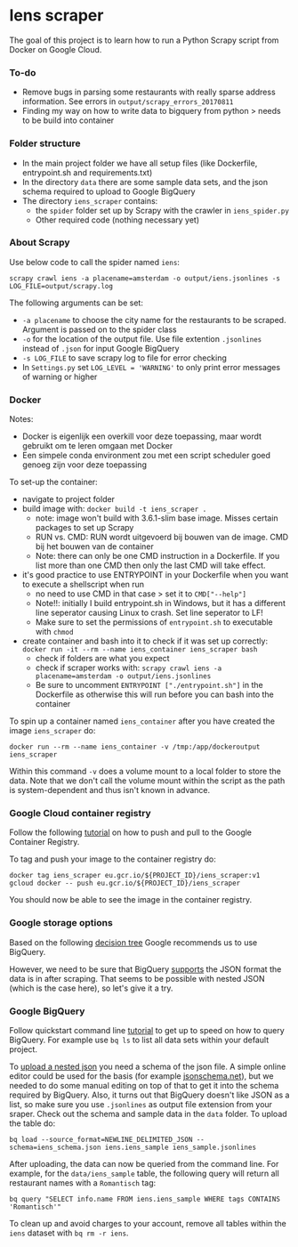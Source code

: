 # Iens scraper

The goal of this project is to learn how to run a Python Scrapy script from Docker on Google Cloud.

### To-do

* Remove bugs in parsing some restaurants with really sparse address information. See errors in `output/scrapy_errors_20170811`
* Finding my way on how to write data to bigquery from python > needs to be build into container

### Folder structure

* In the main project folder we have all setup files (like Dockerfile, entrypoint.sh and requirements.txt)
* In the directory `data` there are some sample data sets, and the json schema required to upload to Google BigQuery
* The directory `iens_scraper` contains:
    * the `spider` folder set up by Scrapy with the crawler in `iens_spider.py`
    * Other required code (nothing necessary yet)

### About Scrapy

Use below code to call the spider named `iens`:
```
scrapy crawl iens -a placename=amsterdam -o output/iens.jsonlines -s LOG_FILE=output/scrapy.log
```
The following arguments can be set:
* `-a placename` to choose the city name for the restaurants to be scraped. Argument is passed on to the spider class
* `-o` for the location of the output file. Use file extention `.jsonlines` instead of `.json` for input Google BigQuery
* `-s LOG_FILE` to save scrapy log to file for error checking
* In `Settings.py` set `LOG_LEVEL = 'WARNING'` to only print error messages of warning or higher


### Docker

Notes:
* Docker is eigenlijk een overkill voor deze toepassing, maar wordt gebruikt om te leren omgaan met Docker
* Een simpele conda environment zou met een script scheduler goed genoeg zijn voor deze toepassing

To set-up the container:
* navigate to project folder
* build image with: `docker build -t iens_scraper .`
    - note: image won't build with 3.6.1-slim base image. Misses certain packages to set up Scrapy
    - RUN vs. CMD: RUN wordt uitgevoerd bij bouwen van de image. CMD bij het bouwen van de container
    - Note: there can only be one CMD instruction in a Dockerfile. If you list more than one CMD then only the last CMD will take effect.
* it's good practice to use ENTRYPOINT in your Dockerfile when you want to execute a shellscript when run
    - no need to use CMD in that case > set it to `CMD["--help"]`
    - Note!!: initially I build entrypoint.sh in Windows, but it has a different line seperator causing Linux to crash. Set line seperator to LF!
    - Make sure to set the permissions of `entrypoint.sh` to executable with `chmod`
* create container and bash into it to check if it was set up correctly: `docker run -it --rm --name iens_container iens_scraper bash`
    - check if folders are what you expect
    - check if scraper works with: `scrapy crawl iens -a placename=amsterdam -o output/iens.jsonlines`
    - Be sure to uncomment `ENTRYPOINT ["./entrypoint.sh"]` in the Dockerfile as otherwise this will run before you can 
    bash into the container

To spin up a container named `iens_container` after you have created the image `iens_scraper` do:
```
docker run --rm --name iens_container -v /tmp:/app/dockeroutput iens_scraper
```
Within this command `-v` does a volume mount to a local folder to store the data. Note that we don't call the volume
mount within the script as the path is system-dependent and thus isn't known in advance.

### Google Cloud container registry

Follow the following [tutorial](https://cloud.google.com/container-registry/docs/pushing-and-pulling?hl=en_US) on how to 
push and pull to the Google Container Registry.

To tag and push your image to the container registry do:
```
docker tag iens_scraper eu.gcr.io/${PROJECT_ID}/iens_scraper:v1
gcloud docker -- push eu.gcr.io/${PROJECT_ID}/iens_scraper
```
You should now be able to see the image in the container registry.

### Google storage options

Based on the following [decision tree](https://cloud.google.com/storage-options/) Google recommends us to use BigQuery.

However, we need to be sure that BigQuery [supports](https://cloud.google.com/bigquery/data-formats) the JSON format the
data is in after scraping. That seems to be possible with nested JSON (which is the case here), so let's give it a try.

### Google BigQuery


Follow quickstart command line [tutorial](https://cloud.google.com/bigquery/quickstart-command-line) to get up to speed 
on how to query BigQuery. For example use `bq ls` to list all data sets within your default project. 

To [upload a nested json](https://cloud.google.com/bigquery/loading-data#loading_nested_and_repeated_json_data) you need
a schema of the json file. A simple online editor could be used for the basis (for example [jsonschema.net]()), but we 
needed to do some manual editing on top of that to get it into the schema required by BigQuery. Also, it turns out that 
BigQuery doesn't like JSON as a list, so make sure you use `.jsonlines` as output file extension from your sraper. 
Check out the schema and sample data in the `data` folder. To upload the table do:

```
bq load --source_format=NEWLINE_DELIMITED_JSON --schema=iens_schema.json iens.iens_sample iens_sample.jsonlines
```

After uploading, the data can now be queried from the command line. For example, for the `data/iens_sample` table, the 
following query will return all restaurant names with a `Romantisch` tag:

```
bq query "SELECT info.name FROM iens.iens_sample WHERE tags CONTAINS 'Romantisch'"
```  

To clean up and avoid charges to your account, remove all tables within the `iens` dataset with `bq rm -r iens`.

